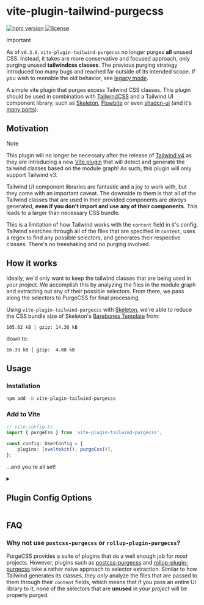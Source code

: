 # vite-plugin-tailwind-purgecss

[![npm version](https://img.shields.io/npm/v/vite-plugin-tailwind-purgecss?logo=npm&color=cb3837)](https://www.npmjs.com/package/vite-plugin-tailwind-purgecss)
[![license](https://img.shields.io/badge/license-MIT-%23bada55)](https://github.com/AdrianGonz97/vite-plugin-tailwind-purgecss/blob/main/LICENSE)

> [!IMPORTANT]
> As of `v0.3.0`, `vite-plugin-tailwind-purgecss` no longer purges **all** unused CSS. Instead, it takes are more conservative and focused approach, only purging unused **tailwindcss classes**. The previous purging strategy introduced too many bugs and reached far outside of its intended scope. If you wish to reenable the old behavior, see [legacy mode](/legacy-mode.md).

A simple vite plugin that purges excess Tailwind CSS classes. This plugin should be used in combination with [TailwindCSS](https://tailwindcss.com/) and a Tailwind UI component library, such as [Skeleton](https://skeleton.dev), [Flowbite](https://flowbite.com/) or even [shadcn-ui](https://ui.shadcn.com/) (and it's [many ports](https://shadcn-svelte.com/)).

## Motivation

> [!NOTE]
> This plugin will no longer be necessary after the release of [Tailwind v4](https://tailwindcss.com/blog/tailwindcss-v4-alpha) as they are introducing a new [Vite plugin](https://tailwindcss.com/blog/tailwindcss-v4-alpha#zero-configuration-content-detection) that will detect and generate the tailwind classes based on the module graph! As such, this plugin will only support Tailwind v3.

Tailwind UI component libraries are fantastic and a joy to work with, but they come with an important caveat. The downside to them is that all of the Tailwind classes that are used in their provided components are _always_ generated, **even if you don't import and use any of their components**. This leads to a larger than necessary CSS bundle.

This is a limitation of how Tailwind works with the `content` field in it's config. Tailwind searches through all of the files that are specified in `content`, uses a regex to find any possible selectors, and generates their respective classes. There's no treeshaking and no purging involved.

## How it works

Ideally, we'd only want to keep the tailwind classes that are being used in your project. We accomplish this by analyzing the files in the module graph and extracting out any of their possible selectors. From there, we pass along the selectors to PurgeCSS for final processing.

Using `vite-plugin-tailwind-purgecss` with [Skeleton](https://skeleton.dev), we're able to reduce the CSS bundle size of Skeleton's [Barebones Template](https://github.com/skeletonlabs/skeleton-template-bare) from:

```
105.62 kB │ gzip: 14.36 kB
```

down to:

```
16.33 kB │ gzip:  4.08 kB
```

## Usage

### Installation

```bash
npm add -D vite-plugin-tailwind-purgecss
```

### Add to Vite

```ts
// vite.config.ts
import { purgeCss } from 'vite-plugin-tailwind-purgecss';

const config: UserConfig = {
	plugins: [sveltekit(), purgeCss()],
};
```

...and you're all set!

<details>
	<summary><h2>Plugin Config Options</h2></summary>

```ts
export type PurgeOptions = {
	/**
	 * Path to your tailwind config. This can normally be automatically detected if the config
	 * is located in the root of the project.
	 *
	 * Provide a path if your config resides anywhere outside of the root.
	 */
	tailwindConfigPath?: string;
	/**
	 * Enables `legacy` mode. (not recommended)
	 *
	 * Legacy mode brings back the old plugin behavior (`v0.2.1` and below) where all unused CSS is purged,
	 * not just Tailwind classes. This mode is not recommended as it's too broad and can introduce
	 * unexpected bugs.
	 *
	 * **Use with caution!**
	 * @default false
	 */
	legacy?: boolean;
	/**
	 * A subset of PurgeCSS options.
	 *
	 * `legacy` must be set to `true` to enable.
	 */
	purgecss?: PurgeCSSOptions;
	/**
	 * A list of selectors that should be included in final CSS.
	 *
	 * **Note:** The safelist defined in your `tailwind.config.js` is already included.
	 *
	 * `legacy` must be set to `true` to enable.
	 */
	safelist?: ComplexSafelist;
	/**
	 * Enables `debug` mode.
	 *
	 * Incurs a large performance cost, dramatically slowing down build times.
	 * @default false
	 */
	debug?: boolean;
};
```

</details>

## FAQ

### Why not use `postcss-purgecss` or `rollup-plugin-purgecss`?

PurgeCSS provides a suite of plugins that do a well enough job for _most_ projects. However, plugins such as [postcss-purgecss](https://github.com/FullHuman/purgecss/tree/main/packages/postcss-purgecss) and [rollup-plugin-purgecss](https://github.com/FullHuman/purgecss/tree/main/packages/rollup-plugin-purgecss) take a rather naive approach to selector extraction. Similar to how Tailwind generates its classes, they _only_ analyze the files that are passed to them through their `content` fields, which means that if you pass an entire UI library to it, none of the selectors that are **unused** in _your project_ will be properly purged.
